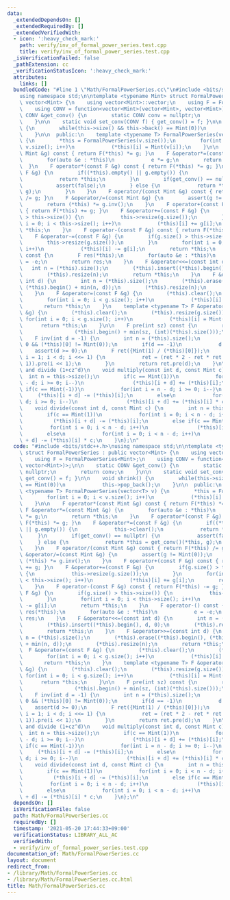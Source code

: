 ```yaml
---
data:
  _extendedDependsOn: []
  _extendedRequiredBy: []
  _extendedVerifiedWith:
  - icon: ':heavy_check_mark:'
    path: verify/inv_of_formal_power_series.test.cpp
    title: verify/inv_of_formal_power_series.test.cpp
  _isVerificationFailed: false
  _pathExtension: cc
  _verificationStatusIcon: ':heavy_check_mark:'
  attributes:
    links: []
  bundledCode: "#line 1 \"Math/FormalPowerSeries.cc\"\n#include <bits/stdc++.h>\n\
    using namespace std;\n\ntemplate <typename Mint> struct FormalPowerSeries : public\
    \ vector<Mint> {\n    using vector<Mint>::vector;\n    using F = FormalPowerSeries<Mint>;\n\
    \    using CONV = function<vector<Mint>(vector<Mint>, vector<Mint>)>;\n\n    static\
    \ CONV &get_conv() {\n        static CONV conv = nullptr;\n        return conv;\n\
    \    }\n\n    static void set_conv(CONV f) { get_conv() = f; }\n\n    void shrink()\
    \ {\n        while(this->size() && this->back() == Mint(0))\n            this->pop_back();\n\
    \    }\n\n  public:\n    template <typename T> FormalPowerSeries(vector<T> v)\
    \ {\n        *this = FormalPowerSeries(v.size());\n        for(int i = 0; i <\
    \ v.size(); i++)\n            (*this)[i] = Mint(v[i]);\n    }\n\n    F operator*(const\
    \ Mint &g) const { return F(*this) *= g; }\n    F &operator*=(const Mint &g) {\n\
    \        for(auto &e : *this)\n            e *= g;\n        return *this;\n  \
    \  }\n    F operator*(const F &g) const { return F(*this) *= g; }\n    F &operator*=(const\
    \ F &g) {\n        if((*this).empty() || g.empty()) {\n            this->clear();\n\
    \            return *this;\n        }\n        if(get_conv() == nullptr) {\n \
    \           assert(false);\n        } else {\n            return *this = get_conv()(*this,\
    \ g);\n        }\n    }\n    F operator/(const Mint &g) const { return F(*this)\
    \ /= g; }\n    F &operator/=(const Mint &g) {\n        assert(g != Mint(0));\n\
    \        return (*this) *= g.inv();\n    }\n    F operator+(const F &g) const\
    \ { return F(*this) += g; }\n    F &operator+=(const F &g) {\n        if(g.size()\
    \ > this->size()) {\n            this->resize(g.size());\n        }\n        for(int\
    \ i = 0; i < this->size(); i++)\n            (*this)[i] += g[i];\n        return\
    \ *this;\n    }\n    F operator-(const F &g) const { return F(*this) -= g; }\n\
    \    F &operator-=(const F &g) {\n        if(g.size() > this->size()) {\n    \
    \        this->resize(g.size());\n        }\n        for(int i = 0; i < this->size();\
    \ i++)\n            (*this)[i] -= g[i];\n        return *this;\n    }\n    F operator-()\
    \ const {\n        F res(*this);\n        for(auto &e : *this)\n            e\
    \ = -e;\n        return res;\n    }\n    F &operator<<=(const int d) {\n     \
    \   int n = (*this).size();\n        (*this).insert((*this).begin(), d, 0);\n\
    \        (*this).resize(n);\n        return *this;\n    }\n    F &operator>>=(const\
    \ int d) {\n        int n = (*this).size();\n        (*this).erase((*this).begin(),\
    \ (*this).begin() + min(n, d));\n        (*this).resize(n);\n        return *this;\n\
    \    }\n    F &operator=(const F &g) {\n        (*this).clear();\n        (*this).resize(g.size());\n\
    \        for(int i = 0; i < g.size(); i++)\n            (*this)[i] = g[i];\n \
    \       return *this;\n    }\n    template <typename T> F &operator=(const vector<T>\
    \ &g) {\n        (*this).clear();\n        (*this).resize(g.size());\n       \
    \ for(int i = 0; i < g.size(); i++)\n            (*this)[i] = Mint(g[i]);\n  \
    \      return *this;\n    }\n\n    F pre(int sz) const {\n        return F((*this).begin(),\n\
    \                 (*this).begin() + min(sz, (int)(*this).size()));\n    }\n\n\
    \    F inv(int d = -1) {\n        int n = (*this).size();\n        assert(n !=\
    \ 0 && (*this)[0] != Mint(0));\n        if(d == -1)\n            d = n;\n    \
    \    assert(d >= 0);\n        F ret({Mint(1) / (*this)[0]});\n        for(int\
    \ i = 1; i < d; i <<= 1) {\n            ret = (ret * 2 - ret * ret * pre(i <<\
    \ 1)).pre(i << 1);\n        }\n        return ret.pre(d);\n    }\n\n    // multiply\
    \ and divide (1+cz^d)\n    void multiply(const int d, const Mint c) {\n      \
    \  int n = this->size();\n        if(c == Mint(1))\n            for(int i = n\
    \ - d; i >= 0; i--)\n                (*this)[i + d] += (*this)[i];\n        else\
    \ if(c == Mint(-1))\n            for(int i = n - d; i >= 0; i--)\n           \
    \     (*this)[i + d] -= (*this)[i];\n        else\n            for(int i = n -\
    \ d; i >= 0; i--)\n                (*this)[i + d] += (*this)[i] * c;\n    }\n\
    \    void divide(const int d, const Mint c) {\n        int n = this->size();\n\
    \        if(c == Mint(1))\n            for(int i = 0; i < n - d; i++)\n      \
    \          (*this)[i + d] -= (*this)[i];\n        else if(c == Mint(-1))\n   \
    \         for(int i = 0; i < n - d; i++)\n                (*this)[i + d] += (*this)[i];\n\
    \        else\n            for(int i = 0; i < n - d; i++)\n                (*this)[i\
    \ + d] -= (*this)[i] * c;\n    }\n};\n"
  code: "#include <bits/stdc++.h>\nusing namespace std;\n\ntemplate <typename Mint>\
    \ struct FormalPowerSeries : public vector<Mint> {\n    using vector<Mint>::vector;\n\
    \    using F = FormalPowerSeries<Mint>;\n    using CONV = function<vector<Mint>(vector<Mint>,\
    \ vector<Mint>)>;\n\n    static CONV &get_conv() {\n        static CONV conv =\
    \ nullptr;\n        return conv;\n    }\n\n    static void set_conv(CONV f) {\
    \ get_conv() = f; }\n\n    void shrink() {\n        while(this->size() && this->back()\
    \ == Mint(0))\n            this->pop_back();\n    }\n\n  public:\n    template\
    \ <typename T> FormalPowerSeries(vector<T> v) {\n        *this = FormalPowerSeries(v.size());\n\
    \        for(int i = 0; i < v.size(); i++)\n            (*this)[i] = Mint(v[i]);\n\
    \    }\n\n    F operator*(const Mint &g) const { return F(*this) *= g; }\n   \
    \ F &operator*=(const Mint &g) {\n        for(auto &e : *this)\n            e\
    \ *= g;\n        return *this;\n    }\n    F operator*(const F &g) const { return\
    \ F(*this) *= g; }\n    F &operator*=(const F &g) {\n        if((*this).empty()\
    \ || g.empty()) {\n            this->clear();\n            return *this;\n   \
    \     }\n        if(get_conv() == nullptr) {\n            assert(false);\n   \
    \     } else {\n            return *this = get_conv()(*this, g);\n        }\n\
    \    }\n    F operator/(const Mint &g) const { return F(*this) /= g; }\n    F\
    \ &operator/=(const Mint &g) {\n        assert(g != Mint(0));\n        return\
    \ (*this) *= g.inv();\n    }\n    F operator+(const F &g) const { return F(*this)\
    \ += g; }\n    F &operator+=(const F &g) {\n        if(g.size() > this->size())\
    \ {\n            this->resize(g.size());\n        }\n        for(int i = 0; i\
    \ < this->size(); i++)\n            (*this)[i] += g[i];\n        return *this;\n\
    \    }\n    F operator-(const F &g) const { return F(*this) -= g; }\n    F &operator-=(const\
    \ F &g) {\n        if(g.size() > this->size()) {\n            this->resize(g.size());\n\
    \        }\n        for(int i = 0; i < this->size(); i++)\n            (*this)[i]\
    \ -= g[i];\n        return *this;\n    }\n    F operator-() const {\n        F\
    \ res(*this);\n        for(auto &e : *this)\n            e = -e;\n        return\
    \ res;\n    }\n    F &operator<<=(const int d) {\n        int n = (*this).size();\n\
    \        (*this).insert((*this).begin(), d, 0);\n        (*this).resize(n);\n\
    \        return *this;\n    }\n    F &operator>>=(const int d) {\n        int\
    \ n = (*this).size();\n        (*this).erase((*this).begin(), (*this).begin()\
    \ + min(n, d));\n        (*this).resize(n);\n        return *this;\n    }\n  \
    \  F &operator=(const F &g) {\n        (*this).clear();\n        (*this).resize(g.size());\n\
    \        for(int i = 0; i < g.size(); i++)\n            (*this)[i] = g[i];\n \
    \       return *this;\n    }\n    template <typename T> F &operator=(const vector<T>\
    \ &g) {\n        (*this).clear();\n        (*this).resize(g.size());\n       \
    \ for(int i = 0; i < g.size(); i++)\n            (*this)[i] = Mint(g[i]);\n  \
    \      return *this;\n    }\n\n    F pre(int sz) const {\n        return F((*this).begin(),\n\
    \                 (*this).begin() + min(sz, (int)(*this).size()));\n    }\n\n\
    \    F inv(int d = -1) {\n        int n = (*this).size();\n        assert(n !=\
    \ 0 && (*this)[0] != Mint(0));\n        if(d == -1)\n            d = n;\n    \
    \    assert(d >= 0);\n        F ret({Mint(1) / (*this)[0]});\n        for(int\
    \ i = 1; i < d; i <<= 1) {\n            ret = (ret * 2 - ret * ret * pre(i <<\
    \ 1)).pre(i << 1);\n        }\n        return ret.pre(d);\n    }\n\n    // multiply\
    \ and divide (1+cz^d)\n    void multiply(const int d, const Mint c) {\n      \
    \  int n = this->size();\n        if(c == Mint(1))\n            for(int i = n\
    \ - d; i >= 0; i--)\n                (*this)[i + d] += (*this)[i];\n        else\
    \ if(c == Mint(-1))\n            for(int i = n - d; i >= 0; i--)\n           \
    \     (*this)[i + d] -= (*this)[i];\n        else\n            for(int i = n -\
    \ d; i >= 0; i--)\n                (*this)[i + d] += (*this)[i] * c;\n    }\n\
    \    void divide(const int d, const Mint c) {\n        int n = this->size();\n\
    \        if(c == Mint(1))\n            for(int i = 0; i < n - d; i++)\n      \
    \          (*this)[i + d] -= (*this)[i];\n        else if(c == Mint(-1))\n   \
    \         for(int i = 0; i < n - d; i++)\n                (*this)[i + d] += (*this)[i];\n\
    \        else\n            for(int i = 0; i < n - d; i++)\n                (*this)[i\
    \ + d] -= (*this)[i] * c;\n    }\n};\n"
  dependsOn: []
  isVerificationFile: false
  path: Math/FormalPowerSeries.cc
  requiredBy: []
  timestamp: '2021-05-20 17:44:33+09:00'
  verificationStatus: LIBRARY_ALL_AC
  verifiedWith:
  - verify/inv_of_formal_power_series.test.cpp
documentation_of: Math/FormalPowerSeries.cc
layout: document
redirect_from:
- /library/Math/FormalPowerSeries.cc
- /library/Math/FormalPowerSeries.cc.html
title: Math/FormalPowerSeries.cc
---
```

